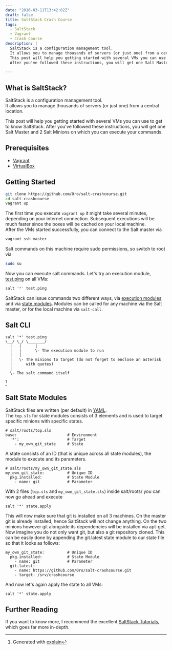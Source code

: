 ```yaml
---
date: "2016-03-11T13:42:02Z"
draft: false
title: SaltStack Crash Course
tags:
  - SaltStack
  - Vagrant
  - Crash Course
description: |
  SaltStack is a configuration management tool.
  It allows you to manage thousands of servers (or just one) from a central location.
  This post will help you getting started with several VMs you can use to get to know SaltStack.
  After you've followed these instructions, you will get one Salt Master and 2 Salt Minions on which you can execute your commands.

---
```


## What is SaltStack?
SaltStack is a configuration management tool.  
It allows you to manage thousands of servers (or just one) from a central location.

This post will help you getting started with several VMs you can use to get to know SaltStack.
After you've followed these instructions, you will get one Salt Master and 2 Salt Minions on which you can execute your commands.

## Prerequisites
- [Vagrant](https://www.vagrantup.com/)
- [VirtualBox](https://www.virtualbox.org/)

## Getting Started
```bash
git clone https://github.com/Oro/salt-crashcourse.git
cd salt-crashcourse
vagrant up
```
The first time you execute `vagrant up` it might take several minutes, depending on your internet connection. Subsequent executions will be much faster since the boxes will be cached on your local machine.  
After the VMs started successfully, you can connect to the Salt master via
```bash
vagrant ssh master
```
Salt commands on this machine require sudo permissions, so switch to root via 
```bash
sudo su
```

Now you can execute salt commands. Let's try an execution module, [test.ping](https://docs.saltstack.com/en/latest/ref/modules/all/salt.modules.test.html#salt.modules.test.ping) on all VMs:
```bash
salt '*' test.ping
```

SaltStack can issue commands two different ways, via [execution modules](https://docs.saltstack.com/en/latest/ref/modules/all/index.html) and via [state modules](https://docs.saltstack.com/en/latest/ref/states/all/index.html).
Modules can be called for any machine via the Salt master, or for the local machine via `salt-call`. 
## Salt CLI
```
salt '*' test.ping
\__/ \_/ \_______/
  |   |      |
  |   |      \- The execution module to run
  |   |
  |   \- The minions to target (do not forget to enclose an asterisk
  |      with quotes)
  |
  \- The salt command itself
```
[^1]

## Salt State Modules
SaltStack files are written (per default) in [YAML](https://docs.saltstack.com/en/latest/topics/yaml/).  
The `top.sls` for state modules consists of 3 elements and is used to target specific minions with specific states.
```
# salt/roots/top.sls
base:                      # Environment
  '*':                     # Target
    - my_own_git_state     # State
```
A state consists of an ID (that is unique across all state modules), the module to execute and its parameters.
```
# salt/roots/my_own_git_state.sls
my_own_git_state:          # Unique ID
  pkg.installed:           # State Module
    - name: git            # Parameter
```

With 2 files (`top.sls` and `my_own_git_state.sls`) inside salt/roots/ you can now go ahead and execute
```
salt '*' state.apply 
```
This will now make sure that git is installed on all 3 machines. On the master git is already installed, hence SaltStack will not change anything. On the two minions however git alongside its dependencies will be installed via apt-get.
Now imagine you do not only want git, but also a git repository cloned. This can be easily done by appending the git.latest state module to our state file so that it looks as follows:
```
my_own_git_state:          # Unique ID
  pkg.installed:           # State Module
    - name: git            # Parameter
  git.latest:
    - name: https://github.com/Oro/salt-crashcourse.git 
    - target: /srv/crashcourse
```
And now let's again apply the state to all VMs:
```
salt '*' state.apply 
```

## Further Reading
If you want to know more, I recommend the excellent [SaltStack Tutorials](https://docs.saltstack.com/en/latest/topics/tutorials/index.html), which goes far more in-depth.

[^1]: Generated with [explain](https://github.com/vain/explain)
